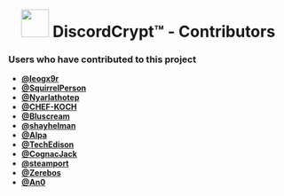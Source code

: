 <h1 align="center">
    <img src="https://assets.gitlab-static.net/uploads/-/system/project/avatar/6431320/discordCrypt-mini.png"
        height="50" width="50">
    DiscordCrypt™ - Contributors<h3>Users who have contributed to this project</h3>
</h1>


* [**@leogx9r**](https://gitlab.com/leogx9r)
* [**@SquirrelPerson**](https://google.com)
* [**@Nyarlathotep**](https://google.com)
* [**@CHEF-KOCH**](https://twitter.com/CHEF-KOCH)
* [**@Bluscream**](https://github.com/Bluscream)
* [**@shayhelman**](https://twitter.com/shayhelman)
* [**@Alpa**](https://github.com/AlpaGit)
* [**@TechEdison**](https://gitlab.com/TechEdison)
* [**@CognacJack**](https://google.com)
* [**@steamport**](http://github.com/steamp0rt)
* [**@Zerebos**](https://github.com/rauenzi)
* [**@An0**](https://gitlab.com/An0)

